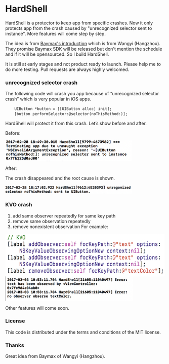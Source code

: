 # HardShell

HardShell is a protector to keep app from specific crashes. Now it only protects app from the crash caused by "unrecognized selector sent to instance". More features will come step by step.

The idea is from [Baymax's introduction](https://neyoufan.github.io/2017/01/13/ios/BayMax_HTSafetyGuard/) which is from Wangyi (Hangzhou). They promise Baymax SDK will be released but don't mention the schedule and if it will be opensourced. So I build HardShell.

It is still at early stages and not product ready to launch. Please help me to do more testing. Pull requests are always highly welcomed.

### unrecognized selector crash

The following code will crash you app because of “unrecognized selector crash” which is very popular in iOS apps.

```
    UIButton *button = [[UIButton alloc] init];
    [button performSelector:@selector(noThisMethod:)];
```

HardShell will protect it from this crash. Let’s show before and after.

Before:

<img src="Screenshots/Before.png" align="center" height="66" width="400">

After:

The crash disappeared and the root cause is shown.

<img src="Screenshots/After.png" align="center" height="28" width="400">

### KVO crash

1. add same observer repeatedly for same key path
2. remove same observation repeatedly
3. remove nonexistent observation
For example:

<img src="Screenshots/KVOCode.png" align="center" height="135" width="589">

<img src="Screenshots/KVOLog.png" align="center" height="77" width="404">

Other features will come soon.

### License

This code is distributed under the terms and conditions of the MIT license.

### Thanks

Great idea from Baymax of Wangyi (Hangzhou).
